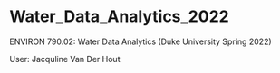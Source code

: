 # Water_Data_Analytics_2022
ENVIRON 790.02: Water Data Analytics (Duke University Spring 2022)

User: Jacquline Van Der Hout
